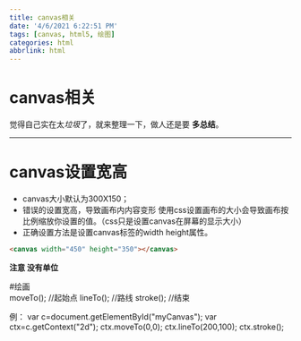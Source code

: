 ```yaml
---
title: canvas相关
date: '4/6/2021 6:22:51 PM'
tags: [canvas, html5, 绘图]
categories: html
abbrlink: html
---
```


# canvas相关

觉得自己实在太*垃圾*了，就来整理一下，做人还是要 **多总结**。
*****

# canvas设置宽高
- canvas大小默认为300X150；
- 错误的设置宽高，导致画布内内容变形
	使用css设置画布的大小会导致画布按比例缩放你设置的值。（css只是设置canvas在屏幕的显示大小）
- 正确设置方法是设置canvas标签的width height属性。 

```html
<canvas width="450" height="350"></canvas>
```

**注意 没有单位**

#绘画    
    moveTo(); //起始点
	lineTo(); //路线
	stroke(); //结束

例：
    var c=document.getElementById("myCanvas");
    var ctx=c.getContext("2d");
    ctx.moveTo(0,0);
    ctx.lineTo(200,100);
    ctx.stroke();

